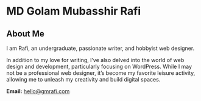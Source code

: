 #  MD Golam Mubasshir Rafi 

## About Me
I am Rafi, an undergraduate, passionate writer, and hobbyist web designer.

In addition to my love for writing, I’ve also delved into the world of web design and development, particularly focusing on WordPress. While I may not be a professional web designer, it’s become my favorite leisure activity, allowing me to unleash my creativity and build digital spaces.


**Email:** hello@gmrafi.com

